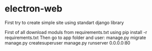 # electron-web
First try to create simple site using standart django library

First of all download moduls from requirements.txt using pip install -r requirements.txt
Then go to app folder and user:
manage.py migrate
manage.py createsuperuser
manage.py runserver 0.0.0.0:80
